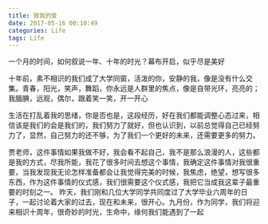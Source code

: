 ```yaml
---
title: 致我的爱
date: 2017-05-16 00:10:49
categories: Life
tags: Life
---
```

一个月的时间，如何叙说一年、十年的时光？幕布开启，似乎尽是美好

十年前，素不相识的我们成了大学同窗，活泼的你，安静的我，像是没有什么交集。青春，阳光，笑声，舞蹈，你永远是人群里的焦点，像是自带光环，亮亮的；我腼腆，远观，偶尔，跟着笑一笑，开一开心

生活在打乱着我的思绪，你是否也是，这段经历，好在我们都能调整心态过来，相信该是我们的会是我们的，我们努力了就好，但也认识到，以前总觉得自己已经努力了，显然，自己努力的还不够，为了我们一个更好的未来，还需要更多的努力。

贾老师，这件事情如果我做不好，我会看不起自己，我不是那么浪漫的人，这些都是我的方式，尽我所能，我花了很多时间去想这个事情，我确定这件事情对我很重要，当我发现我无论怎样准备都会让我觉得完美的时候，我焦虑，绝望，想写很多东西，作为这件事情的仪式感，我们很需要这个仪式感，我把它当成我这辈子最重要的时刻之一。
昨天，我们刚和几位大学同学共同度过了大学毕业六周年的日子，一起讨论着大家的过去，现在和未来，很开心。九月份，作为同学，我们将迎来相识十周年，很奇妙的时光，生命中，缘何我们能遇到了一起
